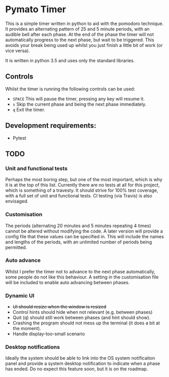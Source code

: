 # Pymato Timer

This is a simple timer written in python to aid with the pomodoro technique.
It provides an alternating pattern of 25 and 5 minute periods, with an audible
bell after each phase. At the end of the phase the timer will not automatically
progress to the next phase, but wait to be triggered. This avoids your break
being used up whilst you just finish a little bit of work (or vice versa).

It is written in python 3.5 and uses only the standard libraries.

## Controls

Whilst the timer is running the following controls can be used:

* `SPACE` This will pause the timer, pressing any key will resume it.
* `s` Skip the current phase and being the next phase immediately.
* `q` Exit the timer.


## Development requirements:

* Pytest

## TODO

### Unit and functional tests

Perhaps the most boring step, but one of the most important, which is why it is
at the top of this list. Currently there are no tests at all for this project,
which is something of a travesty. It should strive for 100% test coverage, with
a full set of unit and functional tests. CI testing (via Travis) is also
envisaged.

### Customisation

The periods (alternating 20 minutes and 5 minutes repeating 4 times) cannot be
altered without modifying the code. A later version will provide a config file
that these values can be specified in. This will include the names and lengths
of the periods, with an unlimited number of periods being permitted.

### Auto advance

Whilst I prefer the timer not to advance to the next phase automatically, some
people do not like this behaviour. A setting in the customisation file will be
included to enable auto advancing between phases.

### Dynamic UI

* ~~UI should resize when the window is resized~~
* Control hints should hide when not relevant (e.g. between phases)
* Quit (q) should still work between phases (and hint should show).
* Crashing the program should not mess up the terminal (it does a bit at the 
    moment).
* Handle display-too-small scenario


### Desktop notifications

Ideally the system should be able to link into the OS system notificaiton panel
and provide a system desktop notification to indicate when a phase has ended.
Do no expect this feature soon, but it is on the roadmap.
